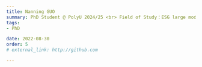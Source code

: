 ```yaml
---
title: Nanning GUO
summary: PhD Student @ PolyU 2024/25 <br> Field of Study：ESG large models <br> B.S. (Zhengzhou University of Aeronautics) <br> M.Sc. (Huazhong University of Science and Technology)
tags:
- PhD

date: 2022-08-30
order: 5
# external_link: http://github.com

---
```

